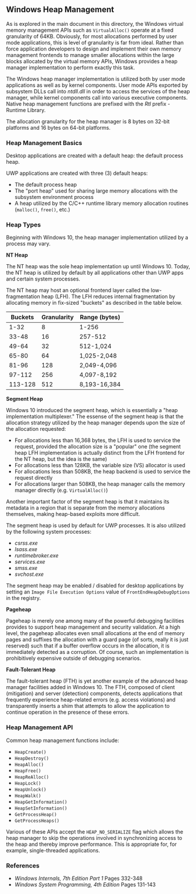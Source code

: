 ## Windows Heap Management

As is explored in the main document in this directory, the Windows virtual memory management APIs such as `VirtualAlloc()` operate at a fixed granularity of 64KB. Obviously, for most allocations performed by user mode applications, this is level of granularity is far from ideal. Rather than force application developers to design and implement their own memory management frontends to manage smaller allocations within the large blocks allocated by the virtual memory APIs, Windows provides a heap manager implementation to perform exactly this task.

The Windows heap manager implementation is utilized both by user mode applications as well as by kernel components. User mode APIs exported by subsystem DLLs call into _ntdll.dll_ in order to access the services of the heap manager, while kernel components call into various executive components. Native heap management functions are prefixed with the _Rtl_ prefix - Runtime Library.

The allocation granularity for the heap manager is 8 bytes on 32-bit platforms and 16 bytes on 64-bit platforms.

### Heap Management Basics

Desktop applications are created with a default heap: the default process heap.

UWP applications are created with three (3) default heaps:

- The default process heap
- The "port heap" used for sharing large memory allocations with the subsystem environment process
- A heap utilized by the C/C++ runtime library memory allocation routines (`malloc()`, `free()`, etc.)

### Heap Types

Beginning with Windows 10, the heap manager implementation utilized by a process may vary.

**NT Heap**

The NT heap was the sole heap implementation up until Windows 10. Today, the NT heap is utilized by default by all applications other than UWP apps and certain system processes.

The NT heap may host an optional frontend layer called the low-fragmentation heap (LFH). The LFH reduces internal fragmentation by allocating memory in fix-sized "buckets" as described in the table below.

| Buckets | Granularity |  Range (bytes) |
|---------|-------------|----------------|
| 1-32    | 8           | 1-256          |
| 33-48   | 16          | 257-512        |
| 49-64   | 32          | 512-1,024      |
| 65-80   | 64          | 1,025-2,048    |
| 81-96   | 128         | 2,049-4,096    |
| 97-112  | 256         | 4,097-8,192    |
| 113-128 | 512         | 8,193-16,384   |

**Segment Heap**

Windows 10 introduced the segment heap, which is essentially a "heap implementation multiplexer." The essense of the segment heap is that the allocation strategy utilized by the heap manager depends upon the size of the allocation requested:

- For allocations less than 16,368 bytes, the LFH is used to service the request, provided the allocation size is a "popular" one (the segment heap LFH implementation is actually distinct from the LFH frontend for the NT heap, but the idea is the same)
- For allocations less than 128KB, the variable size (VS) allocator is used
- For allocations less than 508KB, the heap backend is used to service the request directly
- For allocations larger than 508KB, the heap manager calls the memory manager directly (e.g. `VirtualAlloc()`)

Another important factor of the segment heap is that it maintains its metadata in a region that is separate from the memory allocations themselves, making heap-based exploits more difficult.

The segment heap is used by default for UWP processes. It is also utilized by the following system processes:

- _csrss.exe_
- _lsass.exe_
- _runtimebroker.exe_
- _services.exe_
- _smss.exe_
- _svchost.exe_

The segment heap may be enabled / disabled for desktop applications by setting an `Image File Execution Options` value of `FrontEndHeapDebugOptions` in the registry.

**Pageheap**

Pageheap is merely one among many of the powerful debugging facilities provides to support heap management and security validation. At a high level, the pageheap allocates even small allocations at the end of memory pages and suffixes the allocation with a guard page (of sorts, really it is just reserved) such that if a buffer overflow occurs in the allocation, it is immediately detected as a corruption. Of course, such an implementation is prohibitively expensive outside of debugging scenarios.

**Fault-Tolerant Heap**

The fault-tolerant heap (FTH) is yet another example of the advanced heap manager facilities added in Windows 10. The FTH, composed of client (mitigation) and server (detection) components, detects applications that frequently experience heap-related errors (e.g. access violations) and transparently inserts a shim that attempts to allow the application to continue operation in the presence of these errors.

### Heap Management API

Common heap management functions include:

- `HeapCreate()`
- `HeapDestroy()`
- `HeapAlloc()`
- `HeapFree()`
- `HeapReAlloc()`
- `HeapLock()`
- `HeapUnlock()`
- `HeapWalk()`
- `HeapGetInformation()`
- `HeapSetInformation()`
- `GetProcessHeap()`
- `GetProcessHeaps()`

Various of these APIs accept the `HEAP_NO_SERIALIZE` flag which allows the heap manager to skip the operations involved in synchronizing access to the heap and thereby improve performance. This is appropriate for, for example, single-threaded applications.

### References

- _Windows Internals, 7th Edition Part 1_ Pages 332-348
- _Windows System Programming, 4th Edition_ Pages 131-143